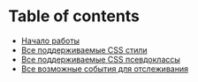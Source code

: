 # Table of contents

* [Начало работы](README.md)
* [Все поддерживаемые CSS стили](vse-podderzhivaemye-css-stili.md)
* [Все поддерживаемые CSS псевдоклассы](vse-podderzhivaemye-css-psevdoklassy.md)
* [Все возможные события для отслеживания](vse-vozmozhnye-sobytiya-dlya-otslezhivaniya.md)

